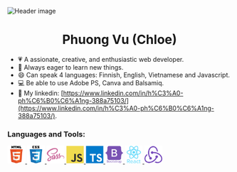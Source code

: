 ![Header image]([https://1.bp.blogspot.com/-h9RY_CeB4Tc/XiRti-v26cI/AAAAAAAACCM/KJSIo594GtMAOyZjV4BCRf_6dwvv_xJEACLcBGAsYHQ/s1600/DREAMHARD.png](https://www.iloveimg.com/download/kh772y7s1xz77t38hx7b4llwngsx6b9pyshrzcffwld9v8pgnzlh1882wxbfnlvgpr90f5z0rk2bp4qzvlblyAcsj80m43b95ht9rjgw5bbwygAxgnsh1qxhhq5pgzj1wm5tw48znflkstf9pf3s8hgxw6dzkgtlm40l94rmn0g5vbh1hkqq/1))

<h1 align="center">Phuong Vu (Chloe)</h1>

- 💗 A assionate, creative, and enthusiastic web developer.
- 📖 Always eager to learn new things.
- 😄 Can speak 4 languages: Finnish, English, Vietnamese and Javascript.
- 💻 Be able to use Adobe PS, Canva and Balsamiq.
- 🔎 My linkedin: [https://www.linkedin.com/in/h%C3%A0-ph%C6%B0%C6%A1ng-388a75103/](https://www.linkedin.com/in/h%C3%A0-ph%C6%B0%C6%A1ng-388a75103/).


<h3 align="left">Languages and Tools:</h3>
<p align="left">
  <a href="https://www.w3.org/html/" target="_blank"> <img src="https://raw.githubusercontent.com/devicons/devicon/master/icons/html5/html5-original-wordmark.svg" alt="html5" width="40" height="40"/> </a>
  <a href="https://www.w3schools.com/css/" target="_blank"> <img src="https://raw.githubusercontent.com/devicons/devicon/master/icons/css3/css3-original-wordmark.svg" alt="css3" width="40" height="40"/> </a>
  <a href="https://sass-lang.com" target="_blank"> <img src="https://raw.githubusercontent.com/devicons/devicon/master/icons/sass/sass-original.svg" alt="sass" width="40" height="40"/> </a>
  <a href="https://developer.mozilla.org/en-US/docs/Web/JavaScript" target="_blank"> <img src="https://raw.githubusercontent.com/devicons/devicon/master/icons/javascript/javascript-original.svg" alt="javascript" width="40" height="40"/> </a>
  <a href="https://www.typescriptlang.org/docs/" target="_blank"> <img src="https://raw.githubusercontent.com/devicons/devicon/master/icons/typescript/typescript-original.svg" alt="typescript" width="40" height="40"/> </a>
  <a href="https://getbootstrap.com" target="_blank"> <img src="https://raw.githubusercontent.com/devicons/devicon/master/icons/bootstrap/bootstrap-plain-wordmark.svg" alt="bootstrap" width="40" height="40"/> </a>
  <a href="https://reactjs.org/" target="_blank"> <img src="https://raw.githubusercontent.com/devicons/devicon/master/icons/react/react-original-wordmark.svg" alt="react" width="40" height="40"/> </a> 
  <a href="https://redux.js.org" target="_blank"> <img src="https://raw.githubusercontent.com/devicons/devicon/master/icons/redux/redux-original.svg" alt="redux" width="40" height="40"/> </a>
</p>
